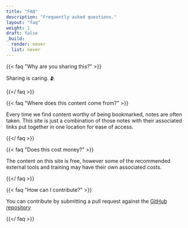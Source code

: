 ```yaml
---
title: "FAQ"
description: "Frequently asked questions."
layout: "faq"
weight: 1
draft: false
_build:
  render: never
  list: never
---
```


{{< faq "Why are you sharing this?" >}}

Sharing is caring. 🫂

{{</ faq >}}

{{< faq "Where does this content come from?" >}}

Every time we find content worthy of being bookmarked, notes are often taken. This site is just a combination of those notes with their associated links put together in one location for ease of access.

{{</ faq >}}

{{< faq "Does this cost money?" >}}

The content on this site is free, however some of the recommended external tools and training may have their own associated costs.

{{</ faq >}}

{{< faq "How can I contribute?" >}}

You can contribute by submitting a pull request against the [GitHub repository](https://github.com/salt-labs/docs)

{{</ faq >}}
